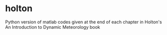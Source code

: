 # holton
Python version of matlab codes given at the end of each chapter in Holton's An Introduction to Dynamic Meteorology book
